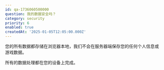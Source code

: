 ```yaml
---
id: qa-1736060500000
question: 我的数据安全吗？
category: security
priority: 6
enabled: true
createdAt: '2025-01-05T12:05:00.000Z'
---
```


您的所有数据都存储在浏览器本地，我们不会在服务器端保存您的任何个人信息或游戏数据。

所有的数据处理都在您的设备上完成。

